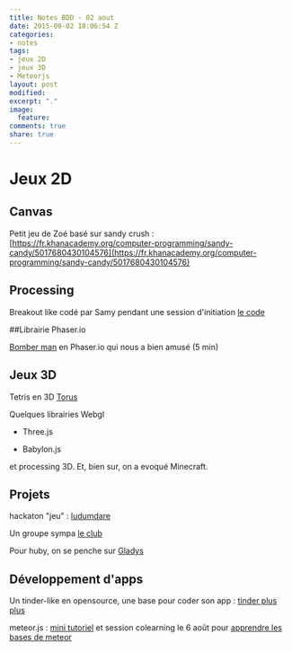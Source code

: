 ```yaml
---
title: Notes BDD - 02 aout
date: 2015-08-02 18:06:54 Z
categories:
- notes
tags:
- jeux 2D
- jeux 3D
- Meteorjs
layout: post
modified: 
excerpt: "."
image:
  feature: 
comments: true
share: true
---
```


# Jeux 2D

## Canvas

Petit jeu de Zoé basé sur sandy crush : [https://fr.khanacademy.org/computer-programming/sandy-candy/5017680430104576](https://fr.khanacademy.org/computer-programming/sandy-candy/5017680430104576)

## Processing

Breakout like codé par Samy pendant une session d'initiation [le code](https://raw.githubusercontent.com/samy/Workshop-processing/master/script4_pong/script4_pong.pde)

##Librairie Phaser.io

[Bomber man](https://limitless-brook-9339.herokuapp.com/) en Phaser.io qui nous a bien amusé (5 min) 

## Jeux 3D

Tetris en 3D [Torus](http://www.benjoffe.com/code/games/torus)

Quelques librairies Webgl

* Three.js

* Babylon.js

et processing 3D. Et, bien sur, on a evoqué Minecraft.

## Projets

hackaton "jeu" : [ludumdare](http://ludumdare.com/compo/2015/07/20/ludum-dare-33-in-5-weeks-theme-suggestions-open/)

Un groupe sympa [ le club ](http://leclub.github.io/)

Pour huby, on se penche sur [Gladys](http://gladysproject.com/fr/)

## Développement d'apps

Un tinder-like en opensource, une base pour coder son app : [tinder plus plus](http://tinderplusplus.com/)

meteor.js : [mini tutoriel](http://lesbricodeurs.fr/articles/Meteor.js/) et session colearning le 6 août pour [apprendre les bases de meteor](http://www.eventbrite.com/e/faire-un-prototype-dapp-les-bases-tickets-17999929273)
